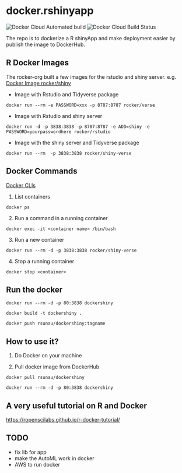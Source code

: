 docker.rshinyapp
==========================

![Docker Cloud Automated build](https://img.shields.io/docker/cloud/automated/rsunau/dockershiny)
![Docker Cloud Build Status](https://img.shields.io/docker/cloud/build/rsunau/dockershiny)

The repo is to dockerize a R shinyApp and make deployment easier by publish the image to DockerHub.


## R Docker Images 

The rocker-org built a few images for the rstudio and shiny server. e.g. [Docker Image rocker/shiny](https://github.com/rocker-org/shiny/blob/master/README.md)

* Image with Rstudio and Tidyverse package 

```
docker run --rm -e PASSWORD=xxx -p 8787:8787 rocker/verse
```

* Image with Rstudio and shiny server

```
docker run -d -p 3838:3838 -p 8787:8787 -e ADD=shiny -e PASSWORD=yourpasswordhere rocker/rstudio
```

* Image with the shiny server and Tidyverse package

```
docker run --rm  -p 3838:3838 rocker/shiny-verse
```


## Docker Commands
[Docker CLIs](https://docs.docker.com/engine/reference/commandline/docker/)

1. List containers

```
docker ps
```

2. Run a command in a running container 

```
docker exec -it <container name> /bin/bash
```
  
3. Run a new container

```
docker run --rm -d -p 3838:3838 rocker/shiny-verse
```

4. Stop a running container

```
docker stop <container>
```

## Run the docker

```{bash}
docker run --rm -d -p 80:3838 dockershiny

docker build -t dockershiny .

docker push rsunau/dockershiny:tagname

```

## How to use it?

1. Do Docker on your machine

1. Pull docker image from DockerHub

```
docker pull rsunau/dockershiny

docker run --rm -d -p 80:3838 dockershiny

```


## A very useful tutorial on R and Docker 
https://ropenscilabs.github.io/r-docker-tutorial/

## TODO


* fix lib for app 
* make the AutoML work in docker
* AWS to run docker

